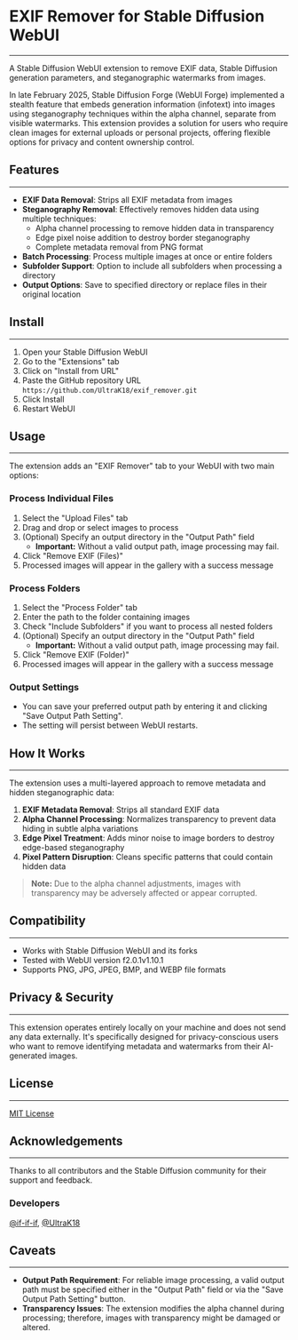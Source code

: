 # EXIF Remover for Stable Diffusion WebUI
---
A Stable Diffusion WebUI extension to remove EXIF data, Stable Diffusion generation parameters, and steganographic watermarks from images.

In late February 2025, Stable Diffusion Forge (WebUI Forge) implemented a stealth feature that embeds generation information (infotext) into images using steganography techniques within the alpha channel, separate from visible watermarks. This extension provides a solution for users who require clean images for external uploads or personal projects, offering flexible options for privacy and content ownership control.

## Features
---
- **EXIF Data Removal**: Strips all EXIF metadata from images
- **Steganography Removal**: Effectively removes hidden data using multiple techniques:
  - Alpha channel processing to remove hidden data in transparency
  - Edge pixel noise addition to destroy border steganography
  - Complete metadata removal from PNG format
- **Batch Processing**: Process multiple images at once or entire folders
- **Subfolder Support**: Option to include all subfolders when processing a directory
- **Output Options**: Save to specified directory or replace files in their original location

## Install
---
1. Open your Stable Diffusion WebUI  
2. Go to the "Extensions" tab  
3. Click on "Install from URL"  
4. Paste the GitHub repository URL ```https://github.com/UltraK18/exif_remover.git``` 
5. Click Install  
6. Restart WebUI

## Usage
---
The extension adds an "EXIF Remover" tab to your WebUI with two main options:

### Process Individual Files

1. Select the "Upload Files" tab  
2. Drag and drop or select images to process  
3. (Optional) Specify an output directory in the "Output Path" field  
   - **Important:** Without a valid output path, image processing may fail.  
4. Click "Remove EXIF (Files)"  
5. Processed images will appear in the gallery with a success message

### Process Folders

1. Select the "Process Folder" tab  
2. Enter the path to the folder containing images  
3. Check "Include Subfolders" if you want to process all nested folders  
4. (Optional) Specify an output directory in the "Output Path" field  
   - **Important:** Without a valid output path, image processing may fail.  
5. Click "Remove EXIF (Folder)"  
6. Processed images will appear in the gallery with a success message

### Output Settings

- You can save your preferred output path by entering it and clicking "Save Output Path Setting".  
- The setting will persist between WebUI restarts.

## How It Works
---
The extension uses a multi-layered approach to remove metadata and hidden steganographic data:

1. **EXIF Metadata Removal**: Strips all standard EXIF data  
2. **Alpha Channel Processing**: Normalizes transparency to prevent data hiding in subtle alpha variations  
3. **Edge Pixel Treatment**: Adds minor noise to image borders to destroy edge-based steganography  
4. **Pixel Pattern Disruption**: Cleans specific patterns that could contain hidden data

> **Note:** Due to the alpha channel adjustments, images with transparency may be adversely affected or appear corrupted.

## Compatibility
---
- Works with Stable Diffusion WebUI and its forks  
- Tested with WebUI version f2.0.1v1.10.1  
- Supports PNG, JPG, JPEG, BMP, and WEBP file formats

## Privacy & Security
---
This extension operates entirely locally on your machine and does not send any data externally. It's specifically designed for privacy-conscious users who want to remove identifying metadata and watermarks from their AI-generated images.

## License
---
[MIT License](LICENSE)

## Acknowledgements
---
Thanks to all contributors and the Stable Diffusion community for their support and feedback.

### Developers
[@if-if-if](https://github.com/if-if-if), [@UltraK18](https://github.com/UltraK18)

## Caveats
---
- **Output Path Requirement**: For reliable image processing, a valid output path must be specified either in the "Output Path" field or via the "Save Output Path Setting" button.  
- **Transparency Issues**: The extension modifies the alpha channel during processing; therefore, images with transparency might be damaged or altered.
